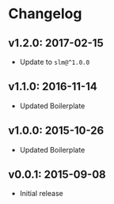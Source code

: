 # Changelog

## v1.2.0: 2017-02-15

- Update to `slm@^1.0.0`

## v1.1.0: 2016-11-14

- Updated Boilerplate

## v1.0.0: 2015-10-26

- Updated Boilerplate

## v0.0.1: 2015-09-08

- Initial release
